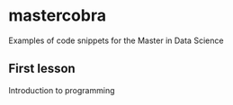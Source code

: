 # mastercobra
Examples of code snippets for the Master in Data Science

## First lesson
Introduction to programming
